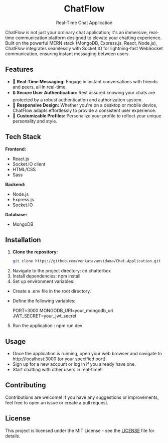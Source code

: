 <div align="center">
  <h1>ChatFlow</h1>
  <p>Real-Time Chat Application</p>
</div>

ChatFlow is not just your ordinary chat application; it's an immersive, real-time communication platform designed to elevate your chatting experience. Built on the powerful MERN stack (MongoDB, Express.js, React, Node.js), ChatFlow integrates seamlessly with Socket.IO for lightning-fast WebSocket communication, ensuring instant messaging between users.

## Features

- 🚀 **Real-Time Messaging:** Engage in instant conversations with friends and peers, all in real-time.
- 🔒 **Secure User Authentication:** Rest assured knowing your chats are protected by a robust authentication and authorization system.
- 📱 **Responsive Design:** Whether you're on a desktop or mobile device, ChatFlow adapts effortlessly to provide a consistent user experience.
- 🎨 **Customizable Profiles:** Personalize your profile to reflect your unique personality and style.

## Tech Stack

**Frontend:**
- React.js
- Socket.IO client
- HTML/CSS
- Sass

**Backend:**
- Node.js
- Express.js
- Socket.IO

**Database:**
- MongoDB

## Installation

1. **Clone the repository:**
   ```bash
   git clone https://github.com/venkatavamsidama/Chat-Application.git
2. Navigate to the project directory: cd chatterbox
3. Install dependencies: npm install
4. Set up environment variables:
- Create a .env file in the root directory.
- Define the following variables:
  
  PORT=3000
  MONGODB_URI=your_mongodb_uri
  JWT_SECRET=your_jwt_secret
  
5. Run the application : npm run dev
  
## Usage
- Once the application is running, open your web browser and navigate to http://localhost:3000 (or your specified port).
- Sign up for a new account or log in if you already have one.
- Start chatting with other users in real-time!!

## Contributing
Contributions are welcome! If you have any suggestions or improvements, feel free to open an issue or create a pull request.

## License
This project is licensed under the MIT License - see the [LICENSE](LICENSE) file for details.
